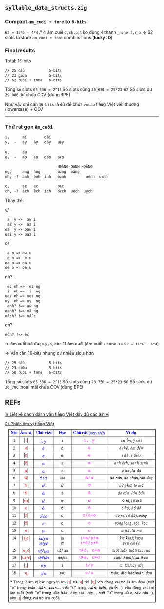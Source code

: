 ## `syllable_data_structs.zig`

### Compact `am_cuoi + tone` to `6-bits`

`62 = 13*6 - 4*4` // 4 âm cuối `c,ch,p,t` ko dùng 4 thanh `_none,f,r,x`
=> 62 slots to store `am_cuoi + tone` combinations (__lucky :D__)

### Final results

Total: 16-bits

    // 25 đầu           5-bits
    // 23 giữa          5-bits
    // 62 cuối + tone   6-bits

Tổng số slots `65_536 = 2^16`
Số slots dùng `35_650 = 25*23*62`
Số slots dư   `29_886` dư chứa OOV (dùng BPE)

Như vậy chỉ cần `16-bits` là đủ để chứa `vocab` tiếng Việt viết thường (lowercase) + OOV

- - -

### Thử rút gọn `âm_cuối`

    i,      ai        oái
    y,  -   ay   ây   oáy   uây

    u,      au
    o,  -   ao   eo   oao   oeo

                            HOÀNG OANH HOẰNG
    ng,     ang  ăng        oang  oăng
    nh, -?  anh  ênh  inh   oanh         uênh  uynh

    c,      ac   êc         oác
    ch, -?  ach  êch  ich   oách  uệch  uỵch

Thay thế:

y/

     a  y =>  aw i
     az y =>  az i
    oa  y => oaw i
    uaz y => uaz i

o/

     a o => aw u
     e o =>  e u
    oa o => oa u
    oe o => oe u

nh?

     ez nh =>  ez ng
     i  nh =>  i  ng
    uez nh => uez ng
    uy  nh => uy  ng
     anh? !=> aw ng
    oanh? !=> oă ng
    oách? !=> oắ c

ch?

    ếch? !=> ếc


=> âm cuối bỏ được `y,o`, còn 11 âm cuối (âm cuối + tone <= `50 = 11*6 - 4*4`)

=> Vẫn cần 16-bits nhưng dư nhiều slots hơn

    // 25 đầu           5-bits
    // 23 giữa          5-bits
    // 50 cuối + tone   6-bits

Tổng số slots `65_536 = 2^16`
Số slots dùng `28_750 = 25*23*50`
Số slots dư   `36_786` thoải mái chứa OOV (dùng BPE)


## REFs

[1/ Liệt kê cách đánh vần tiếng Việt đầy đủ các âm vị](https://sites.google.com/site/sachquocngu/chuong-5/bai-75)

[2/ Phiên âm vị tiếng Việt](https://vnlp.net/tiếng-việt-cơ-bản/hệ-thống-am-vị)
![](files/bg_nguyen_am.png)